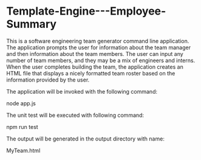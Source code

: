 # Template-Engine---Employee-Summary

This is a software engineering team generator command line application.
The application prompts the user for information about the team manager and then information about the team members.
The user can input any number of team members, and they may be a mix of engineers and interns. When the user completes building the team, the application creates an HTML file that displays a nicely formatted team roster based on the information provided by the user. 

The application will be invoked with the following command:

node app.js

The unit test will be executed with following command:

npm run test


The output will be generated in the output directory with name: 

MyTeam.html